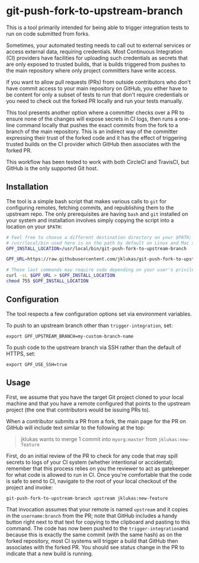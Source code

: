 # git-push-fork-to-upstream-branch

This is a tool primarily intended for being able to trigger integration tests
to run on code submitted from forks.

Sometimes, your automated testing needs to call out to external services
or access external data, requiring credentials. Most Continuous Integration (CI)
providers have facilities for uploading such credentials as secrets that
are only exposed to trusted builds, that is builds triggered from pushes
to the main repository where only project committers have write access.

If you want to allow pull requests (PRs) from outside contributors
who don't have commit access to your main repository on GitHub, you
either have to be content for only a subset of tests to run that don't
require credentials or you need to check out the forked PR locally and
run your tests manually.

This tool presents another option where a committer checks over a PR
to ensure none of the changes will expose secrets in CI logs, then runs
a one-line command locally that pushes the exact commits from the fork
to a branch of the main repository. This is an indirect way of the committer
expressing their trust of the forked code and it has the effect of
triggering trusted builds on the CI provider which GitHub then associates
with the forked PR.

This workflow has been tested to work with both CircleCI and TravisCI,
but GitHub is the only supported Git host.

## Installation

The tool is a simple bash script that makes various calls to `git` for
configuring remotes, fetching commits, and republishing them to the
upstream repo. The only prerequisites are having `bash` and `git` installed
on your system and installation involves simply copying the script into
a location on your `$PATH`:

```bash
# Feel free to choose a different destination directory on your $PATH;
# /usr/local/bin used here is on the path by default on Linux and Mac systems.
GPF_INSTALL_LOCATION=/usr/local/bin/git-push-fork-to-upstream-branch

GPF_URL=https://raw.githubusercontent.com/jklukas/git-push-fork-to-upstream-branch/master/git-push-fork-to-upstream-branch

# These last commands may require sudo depending on your user's privileges.
curl -sL $GPF_URL > $GPF_INSTALL_LOCATION
chmod 755 $GPF_INSTALL_LOCATION
```

## Configuration

The tool respects a few configuration options set via environment variables.

To push to an upstream branch other than `trigger-integration`, set:

    export GPF_UPSTREAM_BRANCH=my-custom-branch-name

To push code to the upstream branch via SSH rather than the default of HTTPS, set:

    export GPF_USE_SSH=true

## Usage

First, we assume that you have the target Git project cloned to your local
machine and that you have a remote configured that points to the upstream
project (the one that contributors would be issuing PRs to).

When a contributor submits a PR from a fork, the main page for the PR on GitHub
will include text similar to the following at the top:

> jklukas wants to merge 1 commit into `myorg:master` from `jklukas:new-feature`

First, do an initial review of the PR to check for any code that may spill
secrets to logs of your CI system (whether intentional or accidental);
remember that this process relies on you the reviewer to act as gatekeeper
for what code is allowed to run in CI. Once you're comfortable that the
code is safe to send to CI, navigate to the root of your local checkout 
of the project and invoke:

```bash
git-push-fork-to-upstream-branch upstream jklukas:new-feature
```

That invocation assumes that your remote is named `upstream` and it copies in
the `username:branch` from the PR; note that GitHub includes a handy button
right next to that text for copying to the clipboard and pasting to this command.
The code has now been pushed to the `trigger-integration`and because this is
exactly the same commit (with the same hash) as on the forked repository, most
CI systems will trigger a build that GitHub then associates with the forked PR.
You should see status change in the PR to indicate that a new build is running.
